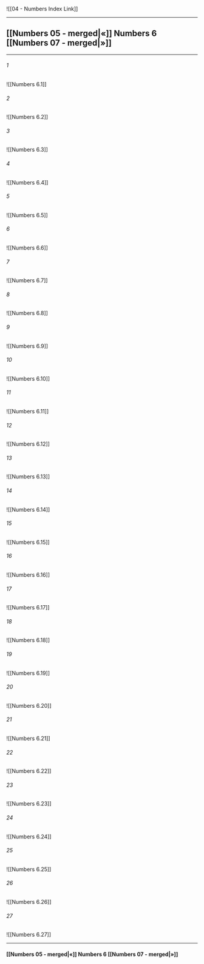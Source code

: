 ![[04 - Numbers Index Link]]

---
##  [[Numbers 05 - merged|«]] Numbers 6 [[Numbers 07 - merged|»]]

---

###### 1
![[Numbers 6.1]] 

###### 2
![[Numbers 6.2]] 

###### 3
![[Numbers 6.3]] 

###### 4
![[Numbers 6.4]]

###### 5 
![[Numbers 6.5]] 

###### 6
![[Numbers 6.6]] 

###### 7
![[Numbers 6.7]] 

###### 8
![[Numbers 6.8]] 

###### 9
![[Numbers 6.9]] 

###### 10
![[Numbers 6.10]] 

###### 11
![[Numbers 6.11]] 

###### 12
![[Numbers 6.12]]

###### 13
![[Numbers 6.13]] 

###### 14
![[Numbers 6.14]] 

###### 15
![[Numbers 6.15]]

###### 16
![[Numbers 6.16]] 

###### 17
![[Numbers 6.17]]

###### 18
![[Numbers 6.18]] 

###### 19
![[Numbers 6.19]] 

###### 20
![[Numbers 6.20]]

###### 21
![[Numbers 6.21]] 

###### 22
![[Numbers 6.22]] 

###### 23
![[Numbers 6.23]]

###### 24
![[Numbers 6.24]] 

###### 25
![[Numbers 6.25]]

###### 26
![[Numbers 6.26]] 

###### 27
![[Numbers 6.27]] 


---
####  [[Numbers 05 - merged|«]] Numbers 6 [[Numbers 07 - merged|»]]